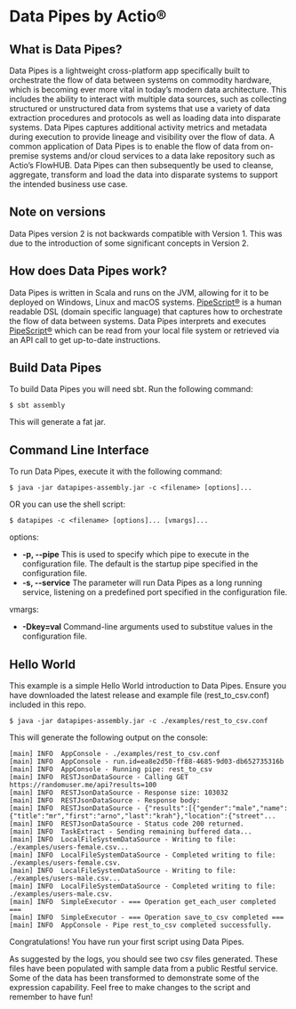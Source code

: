 # Data Pipes by Actio&reg;

## What is Data Pipes?
Data Pipes is a lightweight cross-platform app specifically built to orchestrate the flow of data between systems on commodity hardware, which is becoming ever more vital in today’s modern data architecture. This includes the ability to interact with multiple data sources, such as collecting structured or unstructured data from systems that use a variety of data extraction procedures and protocols as well as loading data into disparate systems. Data Pipes captures additional activity metrics and metadata during execution to provide lineage and visibility over the flow of data. A common application of Data Pipes is to enable the flow of data from on-premise systems and/or cloud services to a data lake repository such as Actio’s FlowHUB. Data Pipes can then subsequently be used to cleanse, aggregate, transform and load the data into disparate systems to support the intended business use case.

## Note on versions
Data Pipes version 2 is not backwards compatible with Version 1.  This was due to the introduction of some significant concepts in Version 2. 

## How does Data Pipes work?
Data Pipes is written in Scala and runs on the JVM, allowing for it to be deployed on Windows, Linux and macOS systems. [PipeScript&reg;](https://github.com/ActioPtyLtd/datapipes-pipescript) is a human readable DSL (domain specific language) that captures how to orchestrate the flow of data between systems. Data Pipes interprets and executes [PipeScript&reg;](https://github.com/ActioPtyLtd/datapipes-pipescript) which can be read from your local file system or retrieved via an API call to get up-to-date instructions.

## Build Data Pipes
To build Data Pipes you will need sbt. Run the following command:

```shell
$ sbt assembly
```

This will generate a fat jar.

## Command Line Interface
To run Data Pipes, execute it with the following command:

```
$ java -jar datapipes-assembly.jar -c <filename> [options]...
```
OR you can use the shell script:

```
$ datapipes -c <filename> [options]... [vmargs]...
```

options:
* **-p, --pipe**
    This is used to specify which pipe to execute in the configuration file. The default is the startup pipe specified in the configuration file.
* **-s, --service**
    The parameter will run Data Pipes as a long running service, listening on a predefined port specified in the configuration file.

vmargs:
* **-Dkey=val**
    Command-line arguments used to substitue values in the configuration file.


## Hello World
This example is a simple Hello World introduction to Data Pipes. Ensure you have downloaded the latest release and example file (rest_to_csv.conf) included in this repo.

```
$ java -jar datapipes-assembly.jar -c ./examples/rest_to_csv.conf
```

This will generate the following output on the console:
```
[main] INFO  AppConsole - ./examples/rest_to_csv.conf
[main] INFO  AppConsole - run.id=ea8e2d50-ff88-4685-9d03-db652735316b
[main] INFO  AppConsole - Running pipe: rest_to_csv
[main] INFO  RESTJsonDataSource - Calling GET https://randomuser.me/api?results=100
[main] INFO  RESTJsonDataSource - Response size: 103032
[main] INFO  RESTJsonDataSource - Response body:
[main] INFO  RESTJsonDataSource - {"results":[{"gender":"male","name":{"title":"mr","first":"arno","last":"krah"},"location":{"street"...
[main] INFO  RESTJsonDataSource - Status code 200 returned.
[main] INFO  TaskExtract - Sending remaining buffered data...
[main] INFO  LocalFileSystemDataSource - Writing to file: ./examples/users-female.csv...
[main] INFO  LocalFileSystemDataSource - Completed writing to file: ./examples/users-female.csv.
[main] INFO  LocalFileSystemDataSource - Writing to file: ./examples/users-male.csv...
[main] INFO  LocalFileSystemDataSource - Completed writing to file: ./examples/users-male.csv.
[main] INFO  SimpleExecutor - === Operation get_each_user completed ===
[main] INFO  SimpleExecutor - === Operation save_to_csv completed ===
[main] INFO  AppConsole - Pipe rest_to_csv completed successfully.
```

Congratulations! You have run your first script using Data Pipes. 

As suggested by the logs, you should see two csv files generated. These files have been populated with sample data from a public Restful service. Some of the data has been transformed to demonstrate some of the expression capability. Feel free to make changes to the script and remember to have fun!
